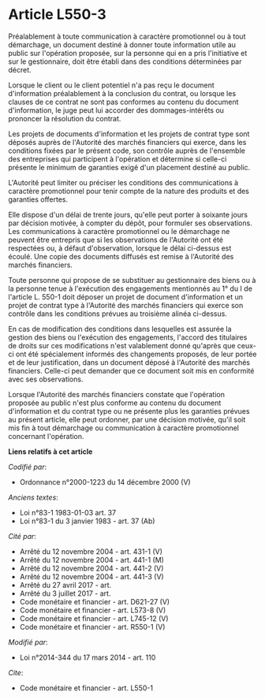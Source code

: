 # Article L550-3

Préalablement à toute communication à caractère promotionnel ou à tout démarchage, un document destiné à donner toute
information utile au public sur l'opération proposée, sur la personne qui en a pris l'initiative et sur le gestionnaire, doit
être établi dans des conditions déterminées par décret. 

Lorsque le client ou le client potentiel n'a pas reçu le document d'information préalablement à la conclusion du contrat, ou
lorsque les clauses de ce contrat ne sont pas conformes au contenu du document d'information, le juge peut lui accorder des
dommages-intérêts ou prononcer la résolution du contrat. 

Les projets de documents d'information et les projets de contrat type sont déposés auprès de l'Autorité des marchés
financiers qui exerce, dans les conditions fixées par le présent code, son contrôle auprès de l'ensemble des entreprises qui
participent à l'opération et détermine si celle-ci présente le minimum de garanties exigé d'un placement destiné au public. 

L'Autorité peut limiter ou préciser les conditions des communications à caractère promotionnel pour tenir compte de la nature
des produits et des garanties offertes. 

Elle dispose d'un délai de trente jours, qu'elle peut porter à soixante jours par décision motivée, à compter du dépôt, pour
formuler ses observations. Les communications à caractère promotionnel ou le démarchage ne peuvent être entrepris que si les
observations de l'Autorité ont été respectées ou, à défaut d'observation, lorsque le délai ci-dessus est écoulé. Une copie
des documents diffusés est remise à l'Autorité des marchés financiers. 

Toute personne qui propose de se substituer au gestionnaire des biens ou à la personne tenue à l'exécution des engagements
mentionnés au 1° du I de l'article L. 550-1 doit déposer un projet de document d'information et un projet de contrat type à
l'Autorité des marchés financiers qui exerce son contrôle dans les conditions prévues au troisième alinéa ci-dessus. 

En cas de modification des conditions dans lesquelles est assurée la gestion des biens ou l'exécution des engagements,
l'accord des titulaires de droits sur ces modifications n'est valablement donné qu'après que ceux-ci ont été spécialement
informés des changements proposés, de leur portée et de leur justification, dans un document déposé à l'Autorité des marchés
financiers. Celle-ci peut demander que ce document soit mis en conformité avec ses observations. 

Lorsque l'Autorité des marchés financiers constate que l'opération proposée au public n'est plus conforme au contenu du
document d'information et du contrat type ou ne présente plus les garanties prévues au présent article, elle peut ordonner,
par une décision motivée, qu'il soit mis fin à tout démarchage ou communication à caractère promotionnel concernant
l'opération.

**Liens relatifs à cet article**

_Codifié par_:

  - Ordonnance n°2000-1223 du 14 décembre 2000 (V)

_Anciens textes_:

  - Loi n°83-1 1983-01-03 art. 37
  - Loi n°83-1 du 3 janvier 1983 - art. 37 (Ab)

_Cité par_:

  - Arrêté du 12 novembre 2004 - art. 431-1 (V)
  - Arrêté du 12 novembre 2004 - art. 441-1 (M)
  - Arrêté du 12 novembre 2004 - art. 441-2 (V)
  - Arrêté du 12 novembre 2004 - art. 441-3 (V)
  - Arrêté du 27 avril 2017 - art.
  - Arrêté du 3 juillet 2017 - art.
  - Code monétaire et financier - art. D621-27 (V)
  - Code monétaire et financier - art. L573-8 (V)
  - Code monétaire et financier - art. L745-12 (V)
  - Code monétaire et financier - art. R550-1 (V)

_Modifié par_:

  - Loi n°2014-344 du 17 mars 2014 - art. 110

_Cite_:

  - Code monétaire et financier - art. L550-1
